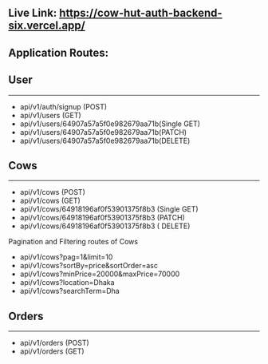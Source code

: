 ## Live Link: https://cow-hut-auth-backend-six.vercel.app/

## Application Routes:

##  User
<hr>

* api/v1/auth/signup (POST)
* api/v1/users (GET)
* api/v1/users/64907a57a5f0e982679aa71b(Single GET)
* api/v1/users/64907a57a5f0e982679aa71b(PATCH)
* api/v1/users/64907a57a5f0e982679aa71b(DELETE)

## Cows
<hr>

* api/v1/cows (POST)
* api/v1/cows (GET)
* api/v1/cows/64918196af0f53901375f8b3 (Single GET)
* api/v1/cows/64918196af0f53901375f8b3 (PATCH)
* api/v1/cows/64918196af0f53901375f8b3 ( DELETE)

Pagination and Filtering routes of Cows

* api/v1/cows?pag=1&limit=10
* api/v1/cows?sortBy=price&sortOrder=asc
* api/v1/cows?minPrice=20000&maxPrice=70000
* api/v1/cows?location=Dhaka
* api/v1/cows?searchTerm=Dha

## Orders
<hr>

* api/v1/orders (POST)
* api/v1/orders (GET)